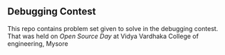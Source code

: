 ## Debugging Contest 
This repo contains problem set given to solve in the debugging contest.
That was held on *Open Source Day* at Vidya Vardhaka College of engineering, Mysore
